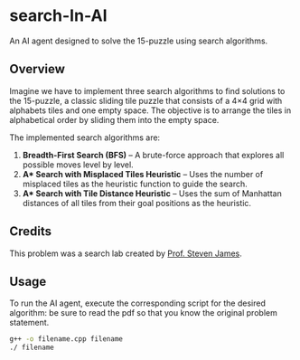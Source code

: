 # search-In-AI

An AI agent designed to solve the 15-puzzle using search algorithms.

## Overview

Imagine we have to implement three search algorithms to find solutions to the 15-puzzle, a classic sliding tile puzzle that consists of a 4×4 grid with alphabets tiles and one empty space. The objective is to arrange the tiles in alphabetical order by sliding them into the empty space.

The implemented search algorithms are:

1. **Breadth-First Search (BFS)** – A brute-force approach that explores all possible moves level by level.
2. **A\* Search with Misplaced Tiles Heuristic** – Uses the number of misplaced tiles as the heuristic function to guide the search.
3. **A\* Search with Tile Distance Heuristic** – Uses the sum of Manhattan distances of all tiles from their goal positions as the heuristic.

## Credits

This problem was a search lab created by [Prof. Steven James](https://www.wits.ac.za/people/academic-a-z-listing/j/stevenjameswitsacza/).

## Usage

To run the AI agent, execute the corresponding script for the desired algorithm:
be sure to read the pdf so that you know the original problem statement.

```bash
g++ -o filename.cpp filename
./ filename
```
